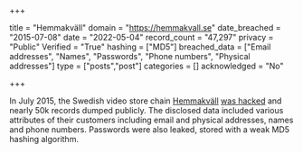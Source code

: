 +++

title = "Hemmakväll"
domain = "https://hemmakvall.se"
date_breached = "2015-07-08"
date = "2022-05-04"
record_count = "47,297"
privacy = "Public"
Verified = "True"
hashing = ["MD5"]
breached_data = ["Email addresses", "Names", "Passwords", "Phone numbers", "Physical addresses"]
type = ["posts","post"]
categories = []
acknowledged = "No"


+++


In July 2015, the Swedish video store chain <a href="http://www.hemmakvall.se/" target="_blank" rel="noopener">Hemmakväll</a> <a href="http://www.dn.se/ekonomi/hemmakvall-hackat-50000-kunders-uppgifter-pa-vift/" target="_blank" rel="noopener">was hacked</a> and nearly 50k records dumped publicly. The disclosed data included various attributes of their customers including email and physical addresses, names and phone numbers. Passwords were also leaked, stored with a weak MD5 hashing algorithm.

